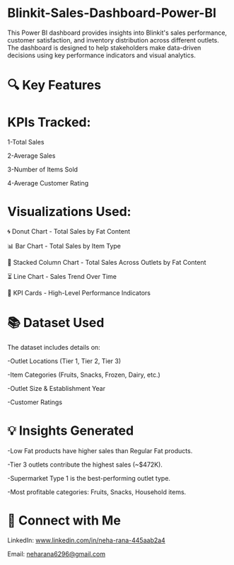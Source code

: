 # Blinkit-Sales-Dashboard-Power-BI

This Power BI dashboard provides insights into Blinkit's sales performance, customer satisfaction, and inventory distribution across different outlets. The dashboard is designed to help stakeholders make data-driven decisions using key performance indicators and visual analytics.

# 🔍 Key Features

# KPIs Tracked:

1-Total Sales

2-Average Sales

3-Number of Items Sold

4-Average Customer Rating

# Visualizations Used:

🌀 Donut Chart - Total Sales by Fat Content

📊 Bar Chart - Total Sales by Item Type

🌄 Stacked Column Chart - Total Sales Across Outlets by Fat Content

⏳ Line Chart - Sales Trend Over Time

📅 KPI Cards - High-Level Performance Indicators

# 📚 Dataset Used

The dataset includes details on:

-Outlet Locations (Tier 1, Tier 2, Tier 3)

-Item Categories (Fruits, Snacks, Frozen, Dairy, etc.)

-Outlet Size & Establishment Year

-Customer Ratings

# 💡 Insights Generated

-Low Fat products have higher sales than Regular Fat products.

-Tier 3 outlets contribute the highest sales (~$472K).

-Supermarket Type 1 is the best-performing outlet type.

-Most profitable categories: Fruits, Snacks, Household items.

# 💌 Connect with Me

LinkedIn: www.linkedin.com/in/neha-rana-445aab2a4

Email: neharana6296@gmail.com
